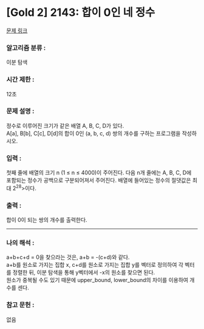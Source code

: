 [Gold 2] 2143: 합이 0인 네 정수  
====================================  
[문제 링크](https://www.acmicpc.net/problem/7453)  

### 알고리즘 분류 :  
이분 탐색   

### 시간 제한 :  
12초   

### 문제 설명 :  
정수로 이루어진 크기가 같은 배열 A, B, C, D가 있다.  
A[a], B[b], C[c], D[d]의 합이 0인 (a, b, c, d) 쌍의 개수를 구하는 프로그램을 작성하시오.  

### 입력 :   
첫째 줄에 배열의 크기 n (1 ≤ n ≤ 4000)이 주어진다. 다음 n개 줄에는 A, B, C, D에 포함되는 정수가 공백으로 구분되어져서 주어진다. 배열에 들어있는 정수의 절댓값은 최대 2<sup>28</sup>>이다.  

### 출력 :   
합이 0이 되는 쌍의 개수를 출력한다.

-----------------------------------------------------------  
### 나의 해석 :  
a+b+c+d = 0을 찾으라는 것은, a+b = -(c+d)와 같다.  
a+b를 원소로 가지는 집합 x, c+d를 원소로 가지는 집합 y를 벡터로 정의하여 각 벡터를 정렬한 뒤, 이분 탐색을 통해 y벡터에서 -x의 원소를 찾으면 된다.  
원소가 중복될 수도 있기 때문에 upper_bound, lower_bound의 차이를 이용하여 개수를 센다.  

### 참고 문헌 :  
없음  


